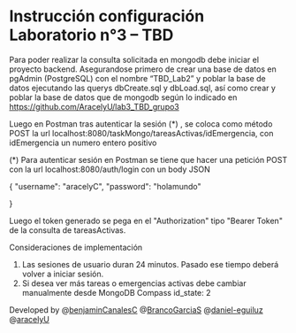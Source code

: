 # Instrucción configuración Laboratorio n°3 – TBD

Para poder realizar la consulta solicitada en mongodb debe iniciar el proyecto backend. Asegurandose primero de crear una base de datos en pgAdmin (PostgreSQL) con el nombre “TBD_Lab2” y poblar la base de datos ejecutando las querys dbCreate.sql y dbLoad.sql, así como crear y poblar la base de datos que de mongodb según lo indicado en https://github.com/AracelyU/lab3_TBD_grupo3

Luego en Postman tras autenticar la sesión (*) , se coloca como método POST la url localhost:8080/taskMongo/tareasActivas/idEmergencia, con idEmergencia un numero entero positivo

(*) Para autenticar sesión en Postman se tiene que hacer una petición POST con la url localhost:8080/auth/login con un body JSON

{
    "username": "aracelyC",
    "password": "holamundo"

}

Luego el token generado se pega en el "Authorization" tipo "Bearer Token" de la consulta de tareasActivas. 

Consideraciones de implementación
1. Las sesiones de usuario duran 24 minutos. Pasado ese tiempo deberá volver a iniciar sesión.
2. Si desea ver más tareas o emergencias activas debe cambiar manualmente desde MongoDB Compass id_state: 2

Developed by @[benjaminCanalesC](https://github.com/benjaminCanalesC) @[BrancoGarciaS](https://github.com/BrancoGarciaS) @[daniel-eguiluz](https://github.com/daniel-eguiluz) @[aracelyU](https://github.com/aracelyU)
